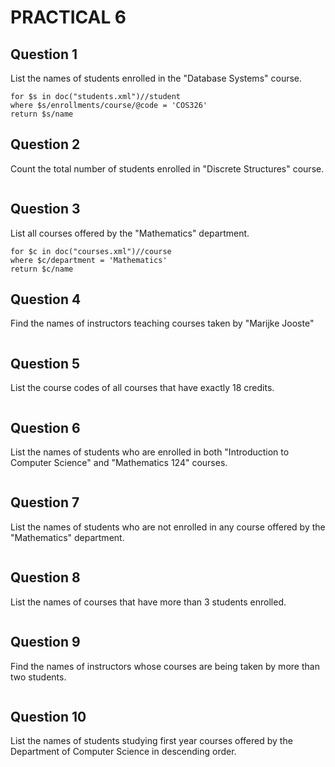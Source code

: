 # PRACTICAL 6
## Question 1 
List the names of students enrolled in the "Database Systems" course.
```
for $s in doc("students.xml")//student
where $s/enrollments/course/@code = 'COS326'
return $s/name
```

## Question 2 
Count the total number of students enrolled in "Discrete Structures" course.
```

```

## Question 3 
List all courses offered by the "Mathematics" department.
```
for $c in doc("courses.xml")//course
where $c/department = 'Mathematics'
return $c/name
```


## Question 4 
Find the names of instructors teaching courses taken by "Marijke Jooste"
```

```

## Question 5
List the course codes of all courses that have exactly 18 credits.
```

```

## Question 6 
List the names of students who are enrolled in both "Introduction to Computer Science" and "Mathematics 124" courses.
```

```

## Question 7 
List the names of students who are not enrolled in any course offered by the "Mathematics" department.
```

```

## Question 8
List the names of courses that have more than 3 students enrolled.
```

```

## Question 9 
Find the names of instructors whose courses are being taken by more than two students.
```

```

## Question 10 
List the names of students studying first year courses offered by the Department of Computer Science in descending order.
```

```
